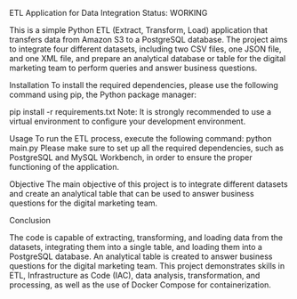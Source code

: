 ETL Application for Data Integration 
Status: WORKING

This is a simple Python ETL (Extract, Transform, Load) application that transfers data from Amazon S3 to a PostgreSQL database. The project aims to integrate four different datasets, including two CSV files, one JSON file, and one XML file, and prepare an analytical database or table for the digital marketing team to perform queries and answer business questions.

Installation
To install the required dependencies, please use the following command using pip, the Python package manager:

pip install -r requirements.txt
Note: It is strongly recommended to use a virtual environment to configure your development environment.


Usage
To run the ETL process, execute the following command:
python main.py
Please make sure to set up all the required dependencies, such as PostgreSQL and MySQL Workbench, in order to ensure the proper functioning of the application.

Objective
The main objective of this project is to integrate different datasets and create an analytical table that can be used to answer business questions for the digital marketing team.

Conclusion

The code is capable of extracting, transforming, and loading data from the datasets, integrating them into a single table, and loading them into a PostgreSQL database. An analytical table is created to answer business questions for the digital marketing team. This project demonstrates skills in ETL, Infrastructure as Code (IAC), data analysis, transformation, and processing, as well as the use of Docker Compose for containerization.
